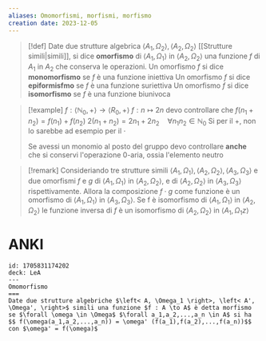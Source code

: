```yaml
---
aliases: Omomorfismi, morfismi, morfismo
creation date: 2023-12-05
---
```



> [!def] 
> Date due strutture algebrica $\left< A_{1},\Omega_{2} \right>,\left< A_{2},\Omega_{2} \right>$ [[Strutture simili|simili]], si dice **omorfismo** di $\left< A_{1},\Omega_{1} \right>$ in $\left< A_{2},\Omega_{2} \right>$ una funzione $f$ di $A_{1}$ in $A_{2}$ che conserva le operazioni.
> Un omorfismo $f$ si dice **monomorfismo** se $f$ è una funzione iniettiva
> Un omorfismo $f$ si dice **epiformisfmo** se $f$ è una funzione suriettiva
> Un omorfismo $f$ si dice **isomorfismo** se $f$ è una funzione biunivoca


>[!example]
>$f : \left< \mathbb{N}_{0} , + \right> \to \left< R_{0}, + \right>$
>$f: n \mapsto 2n$
>devo controllare che
>$f(n_{1} + n_{2}) = f(n_{1}) + f(n_{2})$
>$2(n_{1}+n_{2})=2n_{1} + 2n_{2} \quad\forall n_{1}n_{2} \in \mathbb{N}_{0}$
>Si per il +, non lo sarebbe ad esempio per il $\cdot$
>
>Se avessi un monomio al posto del gruppo devo controllare **anche** che si conservi l'operazione 0-aria, ossia l'elemento neutro

>[!remark]
>Consideriando tre strutture simili $\left< A_{1},\Omega_{1} \right>,\left< A_{2},\Omega_{2} \right>,\left< A_{3},\Omega_{3} \right>$ e due omorfismi $f$ e $g$ di $\left< A_{1},\Omega_{1} \right>$ in $\left< A_{2},\Omega_{2} \right>$, e di $\left< A_{2},\Omega_{2} \right>$ in $\left< A_{3},\Omega_{3} \right>$ rispettivamente. Allora la composizione $f\cdot g$ come funzione è un omorfismo di $\left< A_{1}, \Omega_{1} \right>$ in $\left< A_{3},\Omega_{3} \right>$.
>Se f è isomorfismo di $\left< A_{1},\Omega_{1} \right>$ in $\left< A_{2},\Omega_{2} \right>$ le funzione inversa di $f$ è un isomorfismo di $\left< A_{2},\Omega_{2} \right>$ in $\left< A_{1},\Omega_{1}z \right>$


# ANKI

```anki
id: 1705831174202
deck: LeA
---
Omomorfismo
===
Date due strutture algebriche $\left< A, \Omega_1 \right>, \left< A', \Omega', \right>$ simili una funzione $f : A \to A$ è detta morfismo se $\forall \omega \in \Omega$ $\forall a_1,a_2,...,a_n \in A$ si ha
$$ f(\omega(a_1,a_2,...,a_n)) = \omega' (f(a_1),f(a_2),...,f(a_n))$$
con $\omega' = f(\omega)$
```
